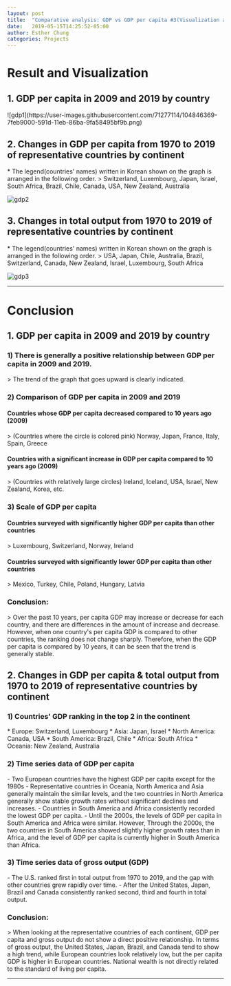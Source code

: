 ```yaml
---
layout: post
title:  "Comparative analysis: GDP vs GDP per capita #3(Visualization and Conclusion)"
date:   2019-05-15T14:25:52-05:00
author: Esther Chung
categories: Projects
---
```

<h1 id="headings">Result and Visualization</h1>

<h2>1. GDP per capita in 2009 and 2019 by country</h2>
![gdp1](https://user-images.githubusercontent.com/71277114/104846369-7feb9000-591d-11eb-86ba-9fa58495bf9b.png)

<h2>2. Changes in GDP per capita from 1970 to 2019 of representative countries by continent</h2>
* The legend(countries' names) written in Korean shown on the graph is arranged in the following order.
> Switzerland, Luxembourg, Japan, Israel, South Africa,      
  Brazil, Chile, Canada, USA, New Zealand, Australia      

![gdp2](https://user-images.githubusercontent.com/71277114/104846488-2cc60d00-591e-11eb-879c-05d7565b34c3.png)

<h2>3. Changes in total output from 1970 to 2019 of representative countries by continent</h2>
* The legend(countries' names) written in Korean shown on the graph is arranged in the following order.
> USA, Japan, Chile, Australia, Brazil, Switzerland,      
  Canada, New Zealand, Israel, Luxembourg, South Africa      

![gdp3](https://user-images.githubusercontent.com/71277114/104846489-2df73a00-591e-11eb-9bbb-3d09a5ea5c4c.png)

----------------------------------------


<h1 id="headings">Conclusion</h1>

<h2>1. GDP per capita in 2009 and 2019 by country</h2>
<h3> 1) There is generally a positive relationship between GDP per capita in 2009 and 2019. </h3>   
> The trend of the graph that goes upward is clearly indicated.    
<h3> 2) Comparison of GDP per capita in 2009 and 2019 </h3>   
<h4> Countries whose GDP per capita decreased compared to 10 years ago (2009) </h4>    
> (Countries where the circle is colored pink)      
  Norway, Japan, France, Italy, Spain, Greece     
<h4> Countries with a significant increase in GDP per capita compared to 10 years ago (2009)</h4>      
> (Countries with relatively large circles)      
  Ireland, Iceland, USA, Israel, New Zealand, Korea, etc.    
<h3> 3) Scale of GDP per capita </h3>     
<h4> Countries surveyed with significantly higher GDP per capita than other countries</h4>    
> Luxembourg, Switzerland, Norway, Ireland    
<h4> Countries surveyed with significantly lower GDP per capita than other countries</h4>     
> Mexico, Turkey, Chile, Poland, Hungary, Latvia    
      
<h3> Conclusion: </h3>   
> Over the past 10 years, per capita GDP may increase or decrease for each country, and there are differences in the amount of increase and decrease.    
 However, when one country's per capita GDP is compared to other countries, the ranking does not change sharply.    
 Therefore, when the GDP per capita is compared by 10 years, it can be seen that the trend is generally stable.    
    
<h2>2. Changes in GDP per capita & total output from 1970 to 2019 of representative countries by continent</h2>    

<h3> 1) Countries' GDP ranking in the top 2 in the continent</h3>    
* Europe: Switzerland, Luxembourg      
* Asia: Japan, Israel      
* North America: Canada, USA      
* South America: Brazil, Chile      
* Africa: South Africa      
* Oceania: New Zealand, Australia      

<h3> 2) Time series data of GDP per capita</h3>    
- Two European countries have the highest GDP per capita except for the 1980s     
- Representative countries in Oceania, North America and Asia generally maintain the similar levels, and the two countries in North America generally show stable growth rates without significant declines and increases.       
- Countries in South America and Africa consistently recorded the lowest GDP per capita.      
- Until the 2000s, the levels of GDP per capita in South America and Africa were similar. However, Through the 2000s, the two countries in South America showed slightly higher growth rates than in Africa, and the level of GDP per capita is currently higher in South America than Africa.     

<h3> 3) Time series data of gross output (GDP)</h3>     
- The U.S. ranked first in total output from 1970 to 2019, and the gap with other countries grew rapidly over time.     
- After the United States, Japan, Brazil and Canada consistently ranked second, third and fourth in total output.     

<h3> Conclusion: </h3>  
> When looking at the representative countries of each continent, GDP per capita and gross output do not show a direct positive relationship.     
 In terms of gross output, the United States, Japan, Brazil, and Canada tend to show a high trend, while European countries look relatively low, but the per capita GDP is higher in European countries.     
 National wealth is not directly related to the standard of living per capita.     

----------------------------------------
